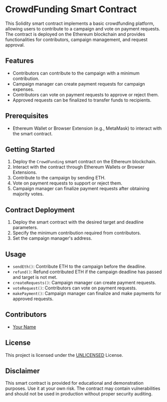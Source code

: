 # CrowdFunding Smart Contract

This Solidity smart contract implements a basic crowdfunding platform, allowing users to contribute to a campaign and vote on payment requests. The contract is deployed on the Ethereum blockchain and provides functionalities for contributors, campaign management, and request approval.

## Features

- Contributors can contribute to the campaign with a minimum contribution.
- Campaign manager can create payment requests for campaign expenses.
- Contributors can vote on payment requests to approve or reject them.
- Approved requests can be finalized to transfer funds to recipients.

## Prerequisites

- Ethereum Wallet or Browser Extension (e.g., MetaMask) to interact with the smart contract.

## Getting Started

1. Deploy the `CrowdFunding` smart contract on the Ethereum blockchain.
2. Interact with the contract through Ethereum Wallets or Browser Extensions.
3. Contribute to the campaign by sending ETH.
4. Vote on payment requests to support or reject them.
5. Campaign manager can finalize payment requests after obtaining majority votes.

## Contract Deployment

1. Deploy the smart contract with the desired target and deadline parameters.
2. Specify the minimum contribution required from contributors.
3. Set the campaign manager's address.

## Usage

- `sendEth()`: Contribute ETH to the campaign before the deadline.
- `refund()`: Refund contributed ETH if the campaign deadline has passed and target is not met.
- `createRequests()`: Campaign manager can create payment requests.
- `voteRequest()`: Contributors can vote on payment requests.
- `makePayment()`: Campaign manager can finalize and make payments for approved requests.

## Contributors

- [Your Name](https://github.com/yourusername)

## License

This project is licensed under the [UNLICENSED](LICENSE) License.

## Disclaimer

This smart contract is provided for educational and demonstration purposes. Use it at your own risk. The contract may contain vulnerabilities and should not be used in production without proper security auditing.

